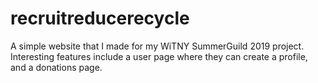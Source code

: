 # recruitreducerecycle
A simple website that I made for my WiTNY SummerGuild 2019 project. Interesting features include a user page where they can create a profile, and a donations page.
